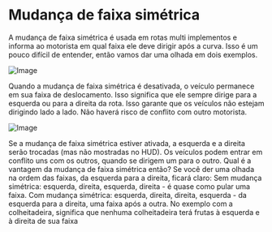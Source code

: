 # Mudança de faixa simétrica


A mudança de faixa simétrica é usada em rotas multi implementos e informa ao motorista em qual faixa ele deve dirigir após a curva.
Isso é um pouco difícil de entender, então vamos dar uma olhada em dois exemplos.


![Image](/home/runner/work/CourseplayHelp/CourseplayHelp/translation_data/regularchange_0_0_1020_765.png)


Quando a mudança de faixa simétrica é desativada, o veículo permanece em sua faixa de deslocamento.
Isso significa que ele sempre dirige para a esquerda ou para a direita da rota.
Isso garante que os veículos não estejam dirigindo lado a lado.
Não haverá risco de conflito com outro motorista.


![Image](/home/runner/work/CourseplayHelp/CourseplayHelp/translation_data/symetricchange_0_0_1020_765.png)


Se a mudança de faixa simétrica estiver ativada, a esquerda e a direita serão trocadas (mas não mostradas no HUD).
Os veículos podem entrar em conflito uns com os outros, quando se dirigem um para o outro.
Qual é a vantagem da mudança de faixa simétrica então?
Se você der uma olhada na ordem das faixas, da esquerda para a direita, ficará claro:
Sem mudança simétrica: esquerda, direita, esquerda, direita - é quase como pular uma faixa.
Com mudança simétrica: esquerda, direita, direita, esquerda - da esquerda para a direita, uma faixa após a outra.
No exemplo com a colheitadeira, significa que nenhuma colheitadeira terá frutas à esquerda e à direita de sua faixa


